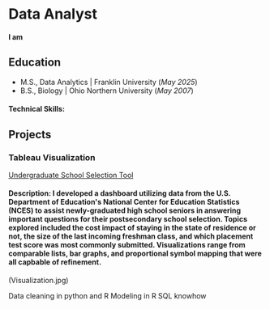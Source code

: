 # Data Analyst
#### I am 

## Education
* M.S., Data Analytics | Franklin University (_May 2025_)
* B.S., Biology | Ohio Northern University (_May 2007_)

#### Technical Skills:

## Projects
### Tableau Visualization
[Undergraduate School Selection Tool](https://public.tableau.com/views/UndergraduateSchoolSelectionTool2014/Dashboard1?:language=en-US&:sid=&:redirect=auth&:display_count=n&:origin=viz_share_link)
#### Description: I developed a dashboard utilizing data from the U.S. Department of Education's National Center for Education Statistics (NCES) to assist newly-graduated high school seniors in answering important questions for their postsecondary school selection. Topics explored included the cost impact of staying in the state of residence or not, the size of the last incoming freshman class, and which placement test score was most commonly submitted. Visualizations range from comparable lists, bar graphs, and proportional symbol mapping that were all capbable of refinement. 

(Visualization.jpg)


Data cleaning in python and R
Modeling in R
SQL knowhow
